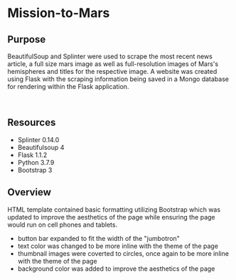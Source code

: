 # Mission-to-Mars
<h2>Purpose</h2>
<p>BeautifulSoup and Splinter were used to scrape the most recent news article, a full size mars image as well as full-resolution images of Mars's hemispheres and titles for the respective image.  A website was created using Flask with the scraping information being saved in a Mongo database for rendering within the Flask application.</p>
<br>
<h2>Resources</h2>
<ul>
<li>Splinter 0.14.0</li>
<li>Beautifulsoup 4</li>
<li>Flask 1.1.2</li>
<li>Python 3.7.9</li>  
<li>Bootstrap 3</li>
</ul>
<h2>Overview</h2>
<p>HTML template contained basic formatting utilizing Bootstrap which was updated to improve the aesthetics of the page while ensuring the page would run on cell phones and tablets.</p>
<ul>
  <li>button bar expanded to fit the width of the "jumbotron"</li>
  <li>text color was changed to be more inline with the theme of the page</li>
  <li>thumbnail images were coverted to circles, once again to be more inline with the theme of the page</li>
  <li>background color was added to improve the aesthetics of the page</li>
 </ul>
